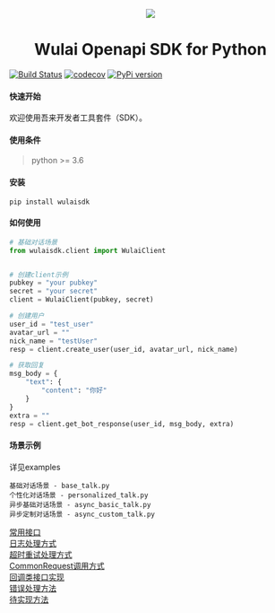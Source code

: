 <p align="center">
	<a href="https://www.laiye.com"><img src="https://www.laiye.com/static/official-website/logo.png"></a>
</p>

<h1 align="center">Wulai Openapi SDK for Python</h1>

[![Build Status](https://travis-ci.org/laiye-ai/wulai-openapi-sdk-python.svg?branch=master)](https://travis-ci.org/laiye-ai/wulai-openapi-sdk-python)
[![codecov](https://codecov.io/gh/laiye-ai/wulai-openapi-sdk-python/branch/master/graph/badge.svg)](https://codecov.io/gh/laiye-ai/wulai-openapi-sdk-python)
[![PyPi version](https://pypip.in/v/wulaisdk/badge.png)](https://crate.io/packages/$REPO/)


#### 快速开始
欢迎使用吾来开发者工具套件（SDK）。


#### 使用条件
> python >= 3.6


#### 安装
`pip install wulaisdk`


#### 如何使用
```python
# 基础对话场景
from wulaisdk.client import WulaiClient


# 创建client示例
pubkey = "your pubkey"
secret = "your secret"
client = WulaiClient(pubkey, secret)

# 创建用户
user_id = "test_user"
avatar_url = ""
nick_name = "testUser"
resp = client.create_user(user_id, avatar_url, nick_name)

# 获取回复
msg_body = {
    "text": {
        "content": "你好"
    }
}
extra = ""
resp = client.get_bot_response(user_id, msg_body, extra)
```

#### 场景示例
详见examples
```
基础对话场景 - base_talk.py
个性化对话场景 - personalized_talk.py
异步基础对话场景 - async_basic_talk.py
异步定制对话场景 - async_custom_talk.py
```

[常用接口](https://github.com/laiye-ai/wulai-openapi-sdk-python/blob/master/docs/API.md)  
[日志处理方式](https://github.com/laiye-ai/wulai-openapi-sdk-python/blob/master/docs/LOG.md)  
[超时重试处理方式](https://github.com/laiye-ai/wulai-openapi-sdk-python/blob/master/docs/TIMEOUT.md)   
[CommonRequest调用方式](https://github.com/laiye-ai/wulai-openapi-sdk-python/blob/master/docs/COMMON.md)    
[回调类接口实现](https://github.com/laiye-ai/wulai-openapi-sdk-python/blob/master/docs/CALLBACK.md)  
[错误处理方法](https://github.com/laiye-ai/wulai-openapi-sdk-python/blob/master/docs/ERROR.md)  
[待实现方法](https://github.com/laiye-ai/wulai-openapi-sdk-python/blob/master/docs/TODO.md)  
